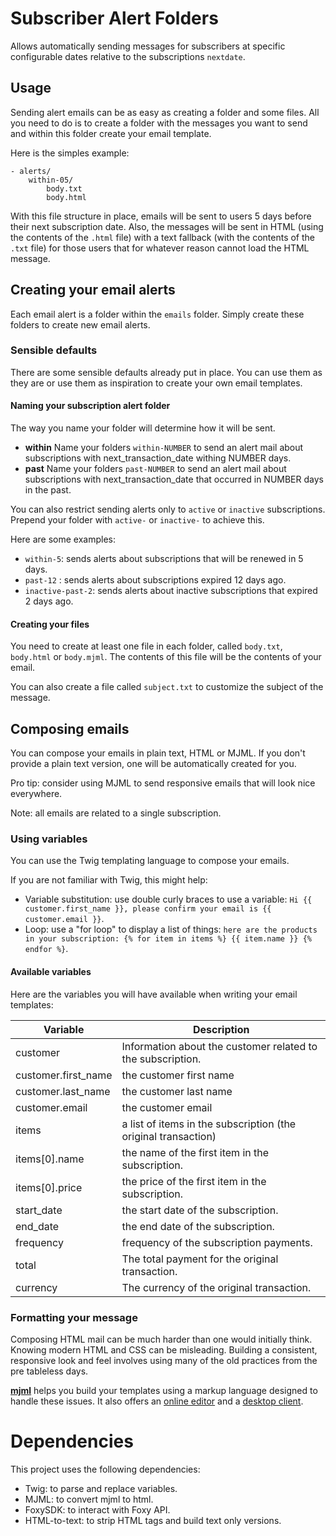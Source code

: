 # Subscriber Alert Folders

Allows automatically sending messages for subscribers at specific configurable dates relative to the subscriptions `nextdate`.

## Usage

Sending alert emails can be as easy as creating a folder and some files.
All you need to do is to create a folder with the messages you want to send and within this folder create your email template.

Here is the simples example:

    - alerts/
        within-05/
            body.txt
            body.html

With this file structure in place, emails will be sent to users 5 days before their next subscription date. Also, the
messages will be sent in HTML (using the contents of the `.html` file) with a text fallback (with the contents of
the `.txt` file) for those users that for whatever reason cannot load the HTML message.


## Creating your email alerts

Each email alert is a folder within the `emails` folder.
Simply create these folders to create new email alerts. 

### Sensible defaults

There are some sensible defaults already put in place.
You can use them as they are or use them as inspiration to create your own email templates.

#### Naming your subscription alert folder
The way you name your folder will determine how it will be sent.

- **within** Name your folders `within-NUMBER` to send an alert mail about subscriptions with next_transaction_date withing NUMBER days.
- **past** Name your folders `past-NUMBER` to send an alert mail about subscriptions with next_transaction_date that occurred in NUMBER days in the past.

You can also restrict sending alerts only to `active` or `inactive` subscriptions. Prepend your folder with `active-` or `inactive-` to achieve this.

Here are some examples:

- `within-5`: sends alerts about subscriptions that will be renewed in 5 days.
- `past-12` : sends alerts about subscriptions expired 12 days ago.
- `inactive-past-2`: sends alerts about inactive subscriptions that expired 2 days ago.

#### Creating your files

You need to create at least one file in each folder, called `body.txt`, `body.html` or `body.mjml`.
The contents of this file will be the contents of your email.

You can also create a file called `subject.txt` to customize the subject of the message.

## Composing emails

You can compose your emails in plain text, HTML or MJML. If you don't provide a plain text version, one will be automatically created for you.

Pro tip: consider using MJML to send responsive emails that will look nice everywhere.

Note: all emails are related to a single subscription.

### Using variables

You can use the Twig templating language to compose your emails.

If you are not familiar with Twig, this might help:

- Variable substitution: use double curly braces to use a variable: `Hi {{ customer.first_name }}, please confirm your email is {{ customer.email }}`.
- Loop: use a "for loop" to display a list of things: `here are the products in your subscription: {% for item in items %} {{ item.name }} {% endfor %}`.

#### Available variables

Here are the variables you will have available when writing your email templates:

| Variable            | Description                                                   |
| ------------------- | ------------------------------------------------------------- |
| customer            | Information about the customer related to the subscription.   |
| customer.first_name | the customer first name                                       |
| customer.last_name  | the customer last name                                        |
| customer.email      | the customer email                                            |
| items               | a list of items in the subscription (the original transaction)|
| items[0].name       | the name of the first item in the subscription.               |
| items[0].price      | the price of the first item in the subscription.              |
| start_date          | the start date of the subscription.                           |
| end_date            | the end date of the subscription.                             |
| frequency           | frequency of the subscription payments.                       |
| total               | The total payment for the original transaction.               |
| currency            | The currency of the original transaction.                     |

### Formatting your message

Composing HTML mail can be much harder than one would initially think. Knowing modern HTML and CSS can be misleading.
Building a consistent, responsive look and feel involves using many of the old practices from the pre tableless days.

[**mjml**](https://github.com/mjmlio/mjml) helps you build your templates using a markup language designed to handle these issues.
It also offers an [online editor](https://mjml.io/try-it-live) and a [desktop client](https://mjmlio.github.io/mjml-app/).

# Dependencies

This project uses the following dependencies:

- Twig: to parse and replace variables.
- MJML: to convert mjml to html.
- FoxySDK: to interact with Foxy API.
- HTML-to-text: to strip HTML tags and build text only versions.